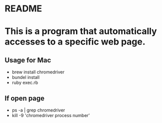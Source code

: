 # README

# This is a program that automatically accesses to a specific web page.

## Usage for Mac

- brew install chromedriver
- bundel install
- ruby exec.rb

## If open page

- ps -a | grep chromedriver
- kill -9 'chromedriver process number'

